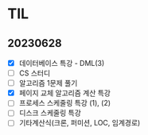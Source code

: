 # TIL

## 20230628

- [x]  데이터베이스 특강 - DML(3)
- [ ]  CS 스터디
- [ ]  알고리즘 1문제 풀기
- [x]  페이지 교체 알고리즘 계산 특강
- [ ]  프로세스 스케줄링 특강 (1), (2)
- [ ]  디스크 스케줄링 특강
- [ ]  기타계산식(크론, 퍼미션, LOC, 임계경로)